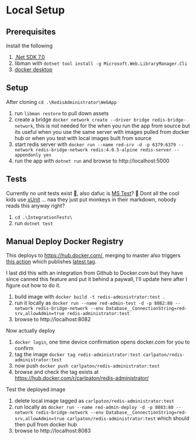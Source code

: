 # Local Setup

## Prerequisites
Install the following

1. [.Net SDK 7.0](https://dotnet.microsoft.com/en-us/download/dotnet/7.0)
1. libman with `dotnet tool install -g Microsoft.Web.LibraryManager.Cli`
1. [docker desktop](https://www.docker.com/products/docker-desktop/)

## Setup
After cloning `cd .\RedisAdministrator\WebApp`

1. run `libman restore` to pull down assets
1. create a bridge `docker network create --driver bridge redis-bridge-network`, this is not needed for the when you run the app from source but its useful when you use the same server with images pulled from docker hub or when you test with local images built from source
1. start redis server with `docker run --name red-srv -d -p 6379:6379 --network redis-bridge-network redis:4.0.5-alpine redis-server --appendonly yes`
1. run the app with `dotnet run` and browse to http://localhost:5000

## Tests
Currently no unit tests exist 🐒, also dafuc is [MS Test](https://carlpaton.github.io/2018/12/unit-testing-with-mstest/)? 🐒 Dont all the cool kids use [xUnit](https://carlpaton.github.io/2019/06/unit-testing-with-xunit/) ... naa they just put monkeys in their markdown, nobody reads this anyway right?

1. `cd .\IntegrationTests\`
1. run `dotnet test`

## Manual Deploy Docker Registry
This deploys to https://hub.docker.com/, merging to master also triggers [this action](https://github.com/carlpaton/RedisAdministrator/actions) which publishes [latest tag](https://hub.docker.com/r/carlpaton/redis-administrator/tags).

I last did this with an integration from Github to Docker.com but they have since canned this feature and put it behind a paywall, I'll update here after I figure out how to do it.

1. build image with `docker build -t redis-administrator:test .`
1. run it locally as `docker run --name red-admin-test -d -p 8082:80 --network redis-bridge-network --env Database__ConnectionString=red-srv,allowAdmin=true redis-administrator:test`
1. browse to http://localhost:8082

Now actually deploy

1. `docker login`, one time device confirmation opens docker.com for you to confirm 
1. tag the image `docker tag redis-administrator:test carlpaton/redis-administrator:test`
1. now push `docker push carlpaton/redis-administrator:test`
1. browse and check the tag exists at https://hub.docker.com/r/carlpaton/redis-administrator/

Test the deployed image

1. delete local image tagged as `carlpaton/redis-administrator:test`
1. run locally as `docker run --name red-admin-deploy -d -p 8083:80 --network redis-bridge-network --env Database__ConnectionString=red-srv,allowAdmin=true carlpaton/redis-administrator:test` which should then pull from docker hub
1. browse to http://localhost:8083